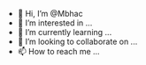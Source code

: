 - 👋 Hi, I’m @Mbhac
- 👀 I’m interested in ...
- 🌱 I’m currently learning ...
- 💞️ I’m looking to collaborate on ...
- 📫 How to reach me ...

<!---
Mbhac/Mbhac is a ✨ special ✨ repository because its `README.md` (this file) appears on your GitHub profile.
You can click the Preview link to take a look at your changes.
--->
